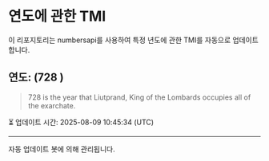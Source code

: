 
# 연도에 관한 TMI

이 리포지토리는 numbersapi를 사용하여 특정 년도에 관한 TMI를 자동으로 업데이트합니다.

## 연도: (728 )
> 728 is the year that Liutprand, King of the Lombards occupies all of the exarchate.

⏳ 업데이트 시간: 2025-08-09 10:45:34 (UTC)

---
자동 업데이트 봇에 의해 관리됩니다.
